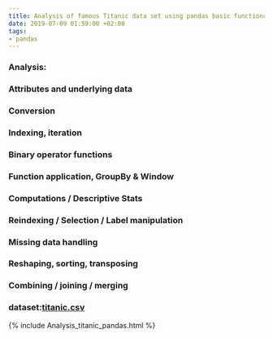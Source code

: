 ```yaml
---
title: Analysis of famous Titanic data set using pandas basic functionalities
date: 2019-07-09 01:59:00 +02:00
tags:
- pandas
---
```


### Analysis:

### Attributes and underlying data

### Conversion

### Indexing, iteration

### Binary operator functions

### Function application, GroupBy & Window

### Computations / Descriptive Stats

### Reindexing / Selection / Label manipulation

### Missing data handling

### Reshaping, sorting, transposing

### Combining / joining / merging

### dataset:[titanic.csv](/uploads/titanic.csv)

{% include Analysis_titanic_pandas.html %}